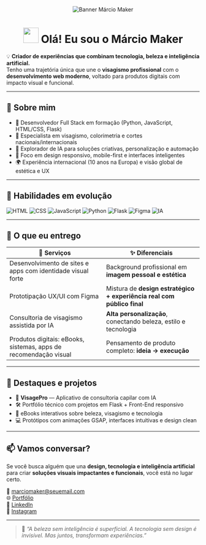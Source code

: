 <!-- Banner opcional -->
<p align="center">
  <img src="https://static01.nyt.com/images/2020/01/01/business/01Techfix-print/01Techfix-print-superJumbo.gif" alt="Banner Márcio Maker" />
</p>

<h1 align="center">
  <img src="https://media.giphy.com/media/hvRJCLFzcasrR4ia7z/giphy.gif" width="40"/>  
  Olá! Eu sou o <strong>Márcio Maker</strong>
</h1>

💡 **Criador de experiências que combinam tecnologia, beleza e inteligência artificial.**  
Tenho uma trajetória única que une o **visagismo profissional** com o **desenvolvimento web moderno**, voltado para produtos digitais com impacto visual e funcional.

---

## 🧠 Sobre mim

- 🔧 Desenvolvedor Full Stack em formação (Python, JavaScript, HTML/CSS, Flask)
- 🎨 Especialista em visagismo, colorimetria e cortes nacionais/internacionais
- 🤖 Explorador de IA para soluções criativas, personalização e automação
- 📱 Foco em design responsivo, mobile-first e interfaces inteligentes
- 🌍 Experiência internacional (10 anos na Europa) e visão global de estética e UX

---

## 🚀 Habilidades em evolução

![HTML](https://img.shields.io/badge/HTML-5-orange?style=flat&logo=html5)
![CSS](https://img.shields.io/badge/CSS-3-blue?style=flat&logo=css3)
![JavaScript](https://img.shields.io/badge/JavaScript-ES6-yellow?style=flat&logo=javascript)
![Python](https://img.shields.io/badge/Python-3.11-blue?style=flat&logo=python)
![Flask](https://img.shields.io/badge/Flask-API-white?style=flat&logo=flask)
![Figma](https://img.shields.io/badge/Figma-UX%2FUI-purple?style=flat&logo=figma)
![IA](https://img.shields.io/badge/IA-Integrada-black?style=flat&logo=openai)

---

## 🎯 O que eu entrego

| 💼 Serviços | ✨ Diferenciais |
|------------|----------------|
| Desenvolvimento de sites e apps com identidade visual forte | Background profissional em **imagem pessoal e estética** |
| Prototipação UX/UI com Figma | Mistura de **design estratégico + experiência real com público final** |
| Consultoria de visagismo assistida por IA | **Alta personalização**, conectando beleza, estilo e tecnologia |
| Produtos digitais: eBooks, sistemas, apps de recomendação visual | Pensamento de produto completo: **ideia → execução** |

---

## 📌 Destaques e projetos

- 🧩 **VisagePro** — Aplicativo de consultoria capilar com IA  
- 🛠️ Portfólio técnico com projetos em Flask + Front-End responsivo  
- 🧠 eBooks interativos sobre beleza, visagismo e tecnologia  
- 💻 Protótipos com animações GSAP, interfaces intuitivas e design clean

---

## 📫 Vamos conversar?

Se você busca alguém que una **design, tecnologia e inteligência artificial** para criar **soluções visuais impactantes e funcionais**, você está no lugar certo.

📧 marciomaker@seuemail.com  
🌐 [Portfólio](https://seusite.com)  
🔗 [LinkedIn](https://linkedin.com/in/seunome)  
📸 [Instagram](https://instagram.com/seuperfil)

---

> 💬 *“A beleza sem inteligência é superficial. A tecnologia sem design é invisível. Mas juntos, transformam experiências.”*

